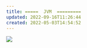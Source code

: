 ```yaml
---
title: =====  JVM  =========
updated: 2022-09-16T11:26:44
created: 2022-05-03T14:54:52
---
```


![](C:\Users\82609\AppData\Local\Temp\Java\pandoc/media/image1.png)
